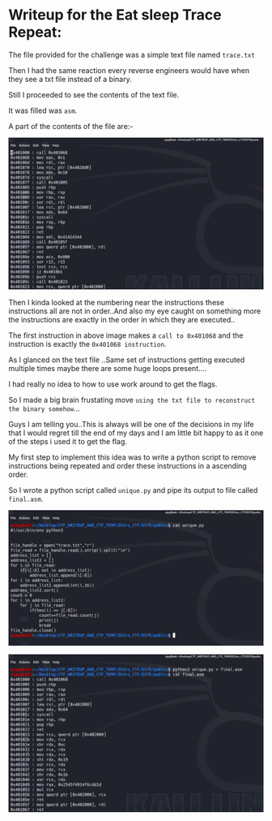 # Writeup for the Eat sleep Trace Repeat:
The file provided for the challenge was a simple text file named `trace.txt` 

Then I had the same reaction every reverse engineers would have when they see a txt file instead of a binary.

Still I proceeded to see the contents of the text file.

It was filled was `asm`.

A part of the contents of the file are:-

![text file contents](https://github.com/team-ssod/Reverse-Engineering-Writeups/blob/main/Zh3ro-ctf-v2/Eat%20Sleep%20Trace%20Repeat/images/estr1.png)

Then I kinda looked at the numbering near the instructions these instructions all are not in order..And also my eye caught on something more the 
instructions are exactly in the order in which they are executed.. 

The first instruction in above image makes a `call to 0x401068` and the instruction is exactly the `0x401068 instruction`.

As I glanced on the text file ..Same set of instructions getting executed multiple times maybe there are some huge loops present....

I had really no idea to how to use work around to get the flags.

So I made a big brain frustating move `using the txt file to reconstruct the binary somehow`...

Guys I am telling you..This is always will be one of the decisions in my life that I would regret till the end of my days and I am little bit happy to as it one of the steps i used it to get the flag.

My first step to implement this idea was to write a python script to remove instructions being repeated and order these instructions in a ascending order.

So I wrote a python script called `unique.py` and pipe its output to file called `final.asm`.

![python_program](https://github.com/team-ssod/Reverse-Engineering-Writeups/blob/main/Zh3ro-ctf-v2/Eat%20Sleep%20Trace%20Repeat/images/estr2.png)

![piping the output to asm](https://github.com/team-ssod/Reverse-Engineering-Writeups/blob/main/Zh3ro-ctf-v2/Eat%20Sleep%20Trace%20Repeat/images/estr3.png)
